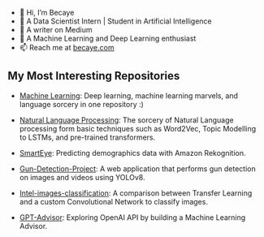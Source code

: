 - 👋 Hi, I’m Becaye
- 👀 A Data Scientist Intern | Student in Artificial Intelligence
- 🌱 A writer on Medium
- 💞️ A Machine Learning and Deep Learning enthusiast
- 📫 Reach me at [becaye.com](https://becaye.com/)

## My Most Interesting Repositories

- [Machine Learning](https://github.com/BecayeSoft/Machine-Learning): Deep learning, machine learning marvels, and language sorcery in one repository :)

- [Natural Language Processing](https://github.com/BecayeSoft/Natural-Language-Processing): The sorcery of Natural Language processing form basic techniques such as Word2Vec, Topic Modelling to LSTMs, and pre-trained transformers.

 - [SmartEye](https://github.com/BecayeSoft/SmartEye): Predicting demographics data with Amazon Rekognition.

- [Gun-Detection-Project](https://github.com/BecayeSoft/Gun-Detection-Project): A web application that performs gun detection on images and videos using YOLOv8.

- [Intel-images-classification](https://github.com/BecayeSoft/Intel-images-classification): A comparison between Transfer Learning and a custom Convolutional Network to classify images.

- [GPT-Advisor](https://github.com/BecayeSoft/GPT-Advisor): Exploring OpenAI API by building a Machine Learning Advisor.

<!---
BecayeSoft/BecayeSoft is a ✨ special ✨ repository because its `README.md` (this file) appears on your GitHub profile.
You can click the Preview link to take a look at your changes.
--->

